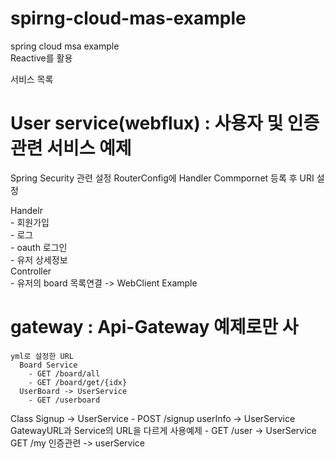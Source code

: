 # spirng-cloud-mas-example
spring cloud msa example<br/>
Reactive를 활용<br/>

서비스 목록<br/>
# User service(webflux) : 사용자 및 인증관련 서비스 예제<br/>
Spring Security 관련 설정
RouterConfig에 Handler Commpornet 등록 후 URI 설정<br/>

 Handelr<br/>
      - 회원가입<br/>
      - 로그<br/>
      - oauth 로그인<br/>
      - 유저 상세정보<br/>
 Controller<br/>
    - 유저의 board 목록연결 -> WebClient Example<br/>
    
    
 # gateway  : Api-Gateway 예제로만 사<br/>

    yml로 설정한 URL
      Board Service 
        - GET /board/all
        - GET /board/get/{idx}
      UserBoard -> UserService
        - GET /userboard
        
   Class
     Signup  -> UserService
       - POST /signup
     userInfo -> UserService GatewayURL과 Service의 URL을 다르게 사용예제
       - GET /user   -> UserService GET /my
     인증관련 -> userService
     
     
 

